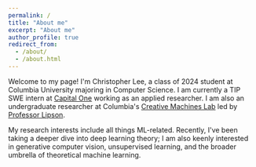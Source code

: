 ```yaml
---
permalink: /
title: "About me"
excerpt: "About me"
author_profile: true
redirect_from: 
  - /about/
  - /about.html
---
```


Welcome to my page! I'm Christopher Lee, a class of 2024 student at Columbia University majoring in Computer Science. I am currently a TIP SWE intern at [Capital One](https://www.capitalone.com/) working as an applied researcher. I am also an undergraduate researcher at Columbia's [Creative Machines Lab](https://www.creativemachineslab.com/) led by [Professor Lipson](https://www.hodlipson.com/).

My research interests include all things ML-related. Recently, I've been taking a deeper dive into deep learning theory; I am also keenly interested in generative computer vision, unsupervised learning, and the broader umbrella of theoretical machine learning.

